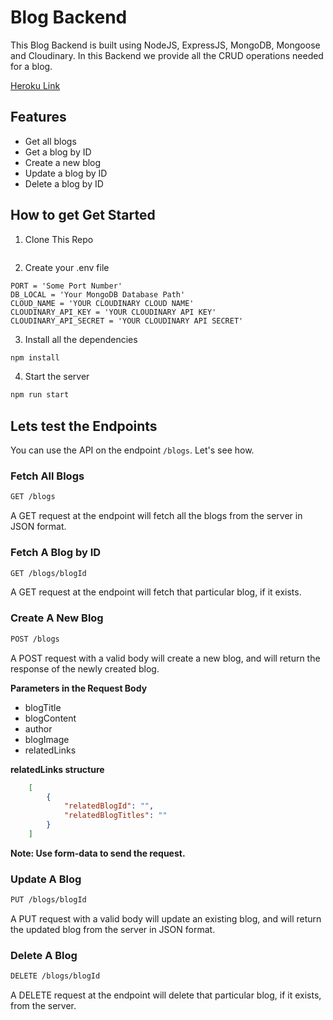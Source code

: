 # Blog Backend
This Blog Backend is built using NodeJS, ExpressJS, MongoDB, Mongoose and Cloudinary.
In this Backend we provide all the CRUD operations needed for a blog.

[Heroku Link](https://blog-backend-1.herokuapp.com/blogs)


## Features
* Get all blogs
* Get a blog by ID
* Create a new blog
* Update a blog by ID
* Delete a blog by ID

## How to get Get Started
1. Clone This Repo
```bash
```
2. Create your .env file
```env
PORT = 'Some Port Number'
DB_LOCAL = 'Your MongoDB Database Path'
CLOUD_NAME = 'YOUR CLOUDINARY CLOUD NAME'
CLOUDINARY_API_KEY = 'YOUR CLOUDINARY API KEY'
CLOUDINARY_API_SECRET = 'YOUR CLOUDINARY API SECRET'
```

3. Install all the dependencies
```bash
npm install
```

4. Start the server
```bash
npm run start
```

## Lets test the Endpoints

You can use the API on the endpoint ```/blogs```. Let's see how.

### Fetch All Blogs

```bash
GET /blogs
```

A GET request at the endpoint will fetch all the blogs from the server in JSON format.

### Fetch A Blog by ID

```bash
GET /blogs/blogId
```

A GET request at the endpoint will fetch that particular blog, if it exists.

### Create A New Blog

```bash
POST /blogs
```

A POST request with a valid body will create a new blog, and will return the response of the newly created blog.

<b> Parameters in the Request Body</b>
* blogTitle
* blogContent 
* author 
* blogImage 
* relatedLinks

<b> relatedLinks structure </b>

```json
    [
        {
            "relatedBlogId": "",
            "relatedBlogTitles": ""
        }
    ]
```

<b> Note: Use <b>form-data</b> to send the request. </b>


### Update A Blog

```bash
PUT /blogs/blogId
```

A PUT request with a valid body will update an existing blog, and will return the updated blog from the server in JSON format.

### Delete A Blog

```bash
DELETE /blogs/blogId
```

A DELETE request at the endpoint will delete that particular blog, if it exists, from the server. 


